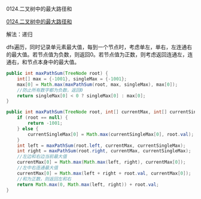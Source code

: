 0124.二叉树中的最大路径和

[0124.二叉树中的最大路径和](https://leetcode-cn.com/problems/binary-tree-maximum-path-sum/)

解法：递归

dfs遍历，同时记录单元素最大值，每到一个节点时，考虑单左，单右，左连通右的最大值。若节点值为负数，则返回0。若节点值为正数，则考虑返回连通左，连通右，和节点本身中的最大值。


```java
public int maxPathSum(TreeNode root) {
    int[] max = {-1001}, singleMax = {-1001};
    max[0] = Math.max(maxPathSum(root, max, singleMax), max[0]);
    //防止所有数字都为负数，返回0
    return singleMax[0] < 0 ? singleMax[0] : max[0];
}

public int maxPathSum(TreeNode root, int[] currentMax, int[] currentSingleMax) {
    if (root == null) {
        return -1001;
    } else {
        currentSingleMax[0] = Math.max(currentSingleMax[0], root.val);
    }
    int left = maxPathSum(root.left, currentMax, currentSingleMax);
    int right = maxPathSum(root.right, currentMax, currentSingleMax);
    //左边和右边当前最大值
    currentMax[0] = Math.max(Math.max(left, right), currentMax[0]);
    //左中右连通最大值
    currentMax[0] = Math.max(left + right + root.val, currentMax[0]);
    //和为正数，则返回左和右
    return Math.max(0, Math.max(left, right)) + root.val;
}
```

